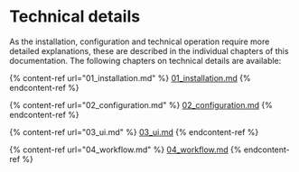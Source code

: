 # Technical details

As the installation, configuration and technical operation require more detailed explanations, these are described in the individual chapters of this documentation. The following chapters on technical details are available:

{% content-ref url="01_installation.md" %}
[01\_installation.md](01\_installation.md)
{% endcontent-ref %}

{% content-ref url="02_configuration.md" %}
[02\_configuration.md](02\_configuration.md)
{% endcontent-ref %}

{% content-ref url="03_ui.md" %}
[03\_ui.md](03\_ui.md)
{% endcontent-ref %}

{% content-ref url="04_workflow.md" %}
[04\_workflow.md](04\_workflow.md)
{% endcontent-ref %}

